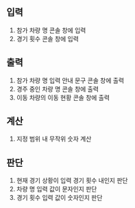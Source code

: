 ## 입력
1. 참가 차량 명 콘솔 창에 입력
2. 경기 횟수 콘솔 창에 입력
## 출력
1. 참가 차량 명 입력 안내 문구 콘솔 창에 출력
2. 경주 중인 차량 명 콘솔 창에 출력
3. 이동 차량의 이동 현황 콘솔 창에 출력
## 계산
1. 지정 범위 내 무작위 숫자 계산
## 판단
1. 현재 경기 상황이 입력 경기 횟수 내인지 판단
2. 차량 명 입력 값이 문자인지 판단
3. 경기 횟수 입력 값이 숫자인지 판단